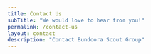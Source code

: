 ```yaml
---
title: Contact Us
subTitle: "We would love to hear from you!"
permalink: /contact-us
layout: contact
description: "Contact Bundoora Scout Group"
---
```


